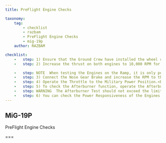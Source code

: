 ```yaml
---
title: PreFlight Engine Checks

taxonomy:
    tag:
        - checklist
        - razbam
        - PreFlight Engine Checks
        - mig-19p
    author: RAZBAM

checklist:
    -   step: 1) Ensure that the Ground Crew have installed the wheel chocks.
    -   step: 2) Increase the thrust on both engines to 10,000 RPM for around 40 seconds to warm up the engines.

    -   step: NOTE  When testing the Engines on the Ramp, it is only permitted to increase the thrust at the same time on both Engines to a limit of 10,000 RPM.<br />When doing the following tests, the Engines are tested in turns. During all the Engine Tests the Pilot must be aware of any Vibrations and Oscillations of the Engines or Tachometer Indications and any sudden EGT rise.
    -   step: 3) Connect the Nose Gear Brake and increase the RPM to the Nominal Position.<br />The Tachometer should indicate 11,150+50 RPM.<br />Engine EGT should be less than 550 oC.<br />The Oil Pressure Warning Lamps should remain Off.
    -   step: 4) Operate the Throttle to the Military Power Position.<br />The Tachometer should indicate 11,150+50 RPM.<br />Engine EGT should be less than 650oC.<br />Both the Green Military Power Lamps should illuminate.<br />The Oil Pressure Warning Lamps should remain Off.
    -   step: 5) To check the Afterburner function, operate the Afterburner Button on the Throttle Quadrant and take a single engine at a time to the Afterburner Regime Position.<br />The “Afterburner” Lamp for the respective Engine should turn illuminate.<br />The Engine EGT temperature should remain below 680 oC.
    -   step: WARNING  The Afterburner Test should not exceed the limit of 10 seconds per Engine.
    -   step: 6) You can check the Power Responsiveness of the Engines by moving the throttles from Idle to the Military Power Position within 1.2-2 seconds.<br />During this test the EGT increase up to 750 oC and the RPM can rise to 11,600 for a short period of time (3-5 seconds).<br />After this, the EGT should stabilize under 650 oC and the RPM at 11,150+50.<br />Check the Engine Description above to check the correct power response time.
---
```


## MiG-19P 
PreFlight Engine Checks

===

